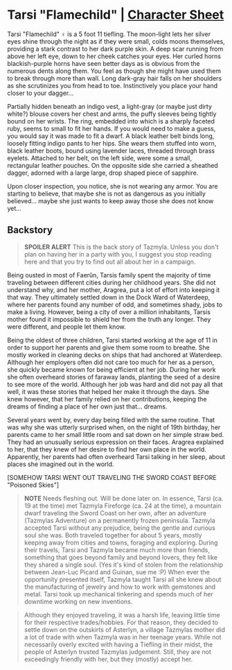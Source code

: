 # Tarsi "Flamechild" | [Character Sheet](https://ddb.ac/characters/43703969/kKD25I)

Tarsi "Flamechild" ♀️ is a 5 foot 11 tiefling.
The moon-light lets her silver eyes shine through the night as if they were small, colds moons themselves, providing a stark contrast to her dark purple skin.
A deep scar running from above her left eye, down to her cheek catches your eyes.
Her curled horns blackish-purple horns have seen better days as is obvious from the numerous dents along them.
You feel as though she might have used them to break through more than wall.
Long dark-gray hair falls on her shoulders as she scrutinizes you from head to toe.
Instinctively you place your hand closer to your dagger...

Partially hidden beneath an indigo vest, a light-gray (or maybe just dirty white?) blouse covers her chest and arms, the puffy sleeves being tightly bound on her wrists.
The ring, embedded into which is a sharply faceted ruby, seems to small to fit her hands.
If you would need to make a guess, you would say it was made to fit a dwarf.
A black leather belt binds long, loosely fitting indigo pants to her hips.
She wears them stuffed into worn, black leather boots, bound using lavender laces, threaded through brass eyelets.
Attached to her belt, on the left side, were some a small, rectangular leather pouches.
On the opposite side she carried a sheathed dagger, adorned with a large large, drop shaped piece of sapphire.

Upon closer inspection, you notice, she is not wearing any armor.
You are starting to believe, that maybe she is not as dangerous as you initially believed... maybe she just wants to keep away those she does not know yet...

## Backstory
> **SPOILER ALERT** This is the back story of Tazmyla.
> Unless you don't plan on having her in a party with you, I suggest you stop reading here and that you try to find out all about her in a campaign.

Being ousted in most of Faerûn, Tarsis family spent the majority of time traveling between different cities during her childhood years.
She did not understand why, and her mother, Aragrea, put a lot of effort into keeping it that way.
They ultimately settled down in the Dock Ward of Waterdeep, where her parents found any number of odd, and sometimes shady, jobs to make a living.
However, being a city of over a million inhabitants, Tarsis mother found it impossible to shield her from the truth any longer.
They were different, and people let them know.

Being the oldest of three children, Tarsi started working at the age of 11 in order to support her parents and give them some room to breathe.
She mostly worked in cleaning decks on ships that had anchored at Waterdeep.
Although her employers often did not care too much for her as a person, she quickly became known for being efficient at her job.
During her work she often overheard stories of faraway lands, planting the seed of a desire to see more of the world.
Although her job was hard and did not pay all that well, it was these stories that helped her make it through the days.
She knew however, that her family relied on her contributions, keeping the dreams of finding a place of her own just that... dreams.

Several years went by, every day being filled with the same routine.
That was why she was utterly surprised when, on the night of 19th birthday, her parents came to her small little room and sat down on her simple straw bed.
They had an unusually serious expression on their faces.
Aragrea explained to her, that they knew of her desire to find her own place in the world.
Apparently, her parents had often overheard Tarsi talking in her sleep, about places she imagined out in the world.

[SOMEHOW TARSI WENT OUT TRAVELING THE SWORD COAST BEFORE "Poisoned Skies"]

> **NOTE** Needs fleshing out.
> Will be done later on.
> In essence, Tarsi (ca. 19 at the time) met Tazmyla Fireforge (ca. 24 at the time), a mountain dwarf traveling the Sword Coast on her own, after an adventure (Tazmylas Adventure) on a permanently frozen peninsula.
> Tazmyla accepted Tarsi without any prejudice, being the gentle and curious soul she was.
> Both traveled together for about 5 years, mostly keeping away from cities and towns, foraging and exploring.
> During their travels, Tarsi and Tazmyla became much more than friends, something that goes beyond family and beyond lovers, they felt like they shared a single soul. (Yes it's kind of stolen from the relationship between Jean-Luc Picard and Guinan, sue me :P)
> When ever the opportunity presented itself, Tazmyla taught Tarsi all she knew about the manufacturing of jewelry and how to work with gemstones and metal.
> Tarsi took up mechanical tinkering and spends much of her downtime working on new inventions.

> Although they enjoyed traveling, it was a harsh life, leaving little time for their respective trades/hobbies.
> For that reason, they decided to settle down on the outskirts of Asterlyn, a village Tazmylas mother did a lot of trade with when Tazmyla was in her teenage years.
> While not necessarily overly excited with having a Tiefling in their midst, the people of Asterlyn trusted Tazmylas judgement.
> Still, they are not exceedingly friendly with her, but they (mostly) accept her.